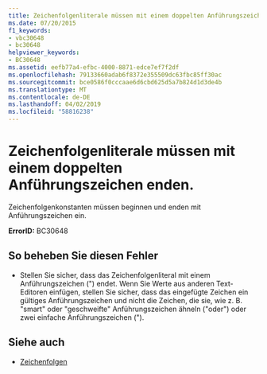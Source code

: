 ```yaml
---
title: Zeichenfolgenliterale müssen mit einem doppelten Anführungszeichen enden.
ms.date: 07/20/2015
f1_keywords:
- vbc30648
- bc30648
helpviewer_keywords:
- BC30648
ms.assetid: eefb77a4-efbc-4000-8871-edce7ef7f2df
ms.openlocfilehash: 79133660adab6f8372e355509dc63fbc85ff30ac
ms.sourcegitcommit: bce0586f0cccaae6d6cbd625d5a7b824d1d3de4b
ms.translationtype: MT
ms.contentlocale: de-DE
ms.lasthandoff: 04/02/2019
ms.locfileid: "58816238"
---
```

# <a name="string-constants-must-end-with-a-double-quote"></a>Zeichenfolgenliterale müssen mit einem doppelten Anführungszeichen enden.
Zeichenfolgenkonstanten müssen beginnen und enden mit Anführungszeichen ein.  
  
 **ErrorID:** BC30648  
  
## <a name="to-correct-this-error"></a>So beheben Sie diesen Fehler  
  
-   Stellen Sie sicher, dass das Zeichenfolgenliteral mit einem Anführungszeichen (") endet. Wenn Sie Werte aus anderen Text-Editoren einfügen, stellen Sie sicher, dass das eingefügte Zeichen ein gültiges Anführungszeichen und nicht die Zeichen, die sie, wie z. B. "smart" oder "geschweifte" Anführungszeichen ähneln ("oder") oder zwei einfache Anführungszeichen (").  
  
## <a name="see-also"></a>Siehe auch

- [Zeichenfolgen](../../../visual-basic/programming-guide/language-features/strings/index.md)
